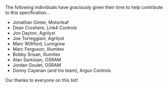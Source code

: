 The following individuals have graciously given their time to help contribute to this specification...

* Jonathan Ginter, Motorleaf
* Dean Croshere, Link4 Controls
* Jon Dayton, Agrilyst
* Joe Torreggiani, Agrilyst
* Marc Williford, Lumigrow
* Marc Ferguson, Illumitex
* Bobby Srisan, Illumitex
* Alan Sarkisian, OSRAM
* Jordan Goulet, OSRAM
* Donny Cayanan (and his team), Argus Controls

Our thanks to everyone on this list!
